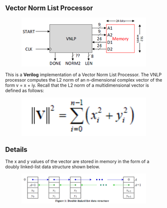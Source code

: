 ## Vector Norm List Processor
 
<p align="center">
 <img src="./img/vnlp.PNG" width="400px">
</p>

This is a **Verilog** implementation of a Vector Norm List Processor. The VNLP processor computes the L2 norm of an n-dimensional complex vector of the form v = x + iy. Recall that the L2 norm of a multidimensional vector is defined as follows:

<p align="center">
 <img src="./img/eq.PNG" width="400px">
</p>

## Details

The x and y values of the vector are stored in memory in the form of a doubly linked-list data structure shown below.

<p align="center">
 <img src="./img/linked_list.PNG" width="400px">
</p>
